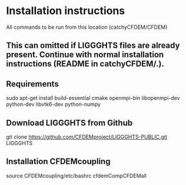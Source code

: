 # Installation instructions
All commands to be run from this location (catchyCFDEM/CFDEM)

## This can omitted if LIGGGHTS files are already present. Continue with normal installation instructions (README in catchyCFDEM/.).

## Requirements

sudo apt-get install build-essential cmake openmpi-bin libopenmpi-dev python-dev libvtk6-dev python-numpy

## Download LIGGGHTS from Github

git clone https://github.com/CFDEMproject/LIGGGHTS-PUBLIC.git LIGGGHTS

## Installation CFDEMcoupling

source CFDEMcoupling/etc/bashrc
cfdemCompCFDEMall
